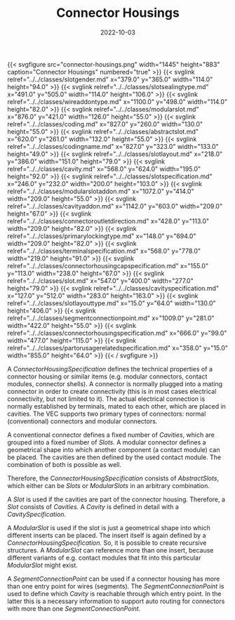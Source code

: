 ﻿---
title: Connector Housings
toc: false
type: specs
layout: diagram
date: "2022-10-03"
draft: false
specification: VEC
version: 2.0.1
documentType: "Recommendation"
elementType: Diagram
classes:
  - SlotGender
  - SlotSealingType
  - WireAddOnType
  - ModularSlot
  - Coding
  - AbstractSlot
  - CodingName
  - SlotLayout
  - Cavity
  - SlotSpecification
  - ModularSlotAddOn
  - CavityAddOn
  - ConnectorOutletDirection
  - PrimaryLockingType
  - TerminalSpecification
  - ConnectorHousingCapSpecification
  - Slot
  - CavitySpecification
  - SlotLayoutType
  - SegmentConnectionPoint
  - ConnectorHousingSpecification
  - PartOrUsageRelatedSpecification
menu:
  VEC-2.0.1:    
    parent: component-characteristics
    identifier: component-characteristics/connector-housings
    weight: 1005007 

# Prev/next pager order (if `docs_section_pager` enabled in `params.toml`)
weight: 1005007
---
{{< svgfigure src="connector-housings.png" width="1445" height="883" caption="Connector Housings" numbered="true" >}}
  {{< svglink relref="../../classes/slotgender.md" x="379.0" y="365.0" width="114.0" height="94.0" >}}
  {{< svglink relref="../../classes/slotsealingtype.md" x="491.0" y="505.0" width="114.0" height="106.0" >}}
  {{< svglink relref="../../classes/wireaddontype.md" x="1100.0" y="498.0" width="114.0" height="82.0" >}}
  {{< svglink relref="../../classes/modularslot.md" x="876.0" y="421.0" width="126.0" height="55.0" >}}
  {{< svglink relref="../../classes/coding.md" x="827.0" y="260.0" width="130.0" height="55.0" >}}
  {{< svglink relref="../../classes/abstractslot.md" x="620.0" y="261.0" width="132.0" height="55.0" >}}
  {{< svglink relref="../../classes/codingname.md" x="827.0" y="323.0" width="133.0" height="49.0" >}}
  {{< svglink relref="../../classes/slotlayout.md" x="218.0" y="386.0" width="151.0" height="79.0" >}}
  {{< svglink relref="../../classes/cavity.md" x="568.0" y="624.0" width="195.0" height="92.0" >}}
  {{< svglink relref="../../classes/slotspecification.md" x="246.0" y="232.0" width="200.0" height="103.0" >}}
  {{< svglink relref="../../classes/modularslotaddon.md" x="1072.0" y="414.0" width="209.0" height="55.0" >}}
  {{< svglink relref="../../classes/cavityaddon.md" x="1142.0" y="603.0" width="209.0" height="67.0" >}}
  {{< svglink relref="../../classes/connectoroutletdirection.md" x="428.0" y="113.0" width="209.0" height="82.0" >}}
  {{< svglink relref="../../classes/primarylockingtype.md" x="148.0" y="694.0" width="209.0" height="82.0" >}}
  {{< svglink relref="../../classes/terminalspecification.md" x="568.0" y="778.0" width="219.0" height="91.0" >}}
  {{< svglink relref="../../classes/connectorhousingcapspecification.md" x="155.0" y="113.0" width="238.0" height="67.0" >}}
  {{< svglink relref="../../classes/slot.md" x="547.0" y="400.0" width="277.0" height="79.0" >}}
  {{< svglink relref="../../classes/cavityspecification.md" x="127.0" y="512.0" width="283.0" height="163.0" >}}
  {{< svglink relref="../../classes/slotlayouttype.md" x="15.0" y="64.0" width="130.0" height="406.0" >}}
  {{< svglink relref="../../classes/segmentconnectionpoint.md" x="1009.0" y="281.0" width="422.0" height="55.0" >}}
  {{< svglink relref="../../classes/connectorhousingspecification.md" x="666.0" y="99.0" width="477.0" height="115.0" >}}
  {{< svglink relref="../../classes/partorusagerelatedspecification.md" x="358.0" y="15.0" width="855.0" height="64.0" >}}
{{< / svgfigure >}}
<p> A <i>ConnectorHousingSpecification</i> defines the technical properties of a connector housing or similar items (e.g. modular connectors, contact modules, connector shells). A connector is normally plugged into a mating connector in order to create connectivity (this is in most cases electrical connectivity, but not limited to it). The actual electrical connection is normally established by terminals, mated to each other, which are placed in cavities. The VEC supports two primary types of connectors: normal (conventional) connectors and modular connectors.      </p>      <p> A conventional connector defines a fixed number of <i>Cavities</i>, which are grouped into a fixed number of <i>Slots.</i> A modular connector defines a geometrical shape into which another component (a contact module) can be placed. The cavities are then defined by the used contact module. The combination of both is possible as well.      </p>      <p> Therefore, the C<i>onnectorHousingSpecification </i>consists of <i>AbstractSlots</i>, which either can be <i>Slots </i>or <i>ModularSlots </i>in an arbitrary combination.      </p>      <p> A <i>Slot </i>is used if the cavities are part of the connector housing. Therefore, a <i>Slot</i> consists of <i>Cavities. </i>A <i>Cavity</i> is defined in detail with a <i>CavitySpecification</i>.      </p>      <p> A <i>ModularSlot</i> is used if the slot is just a geometrical shape into which different inserts can be placed. The insert itself is again defined by a <i>ConnectorHousingSpecification.</i> So, it is possible to create recursive structures. A&#160;<i>ModularSlot</i> can reference more than one insert, because different variants of e.g. contact modules that fit into this particular <i>ModularSlot </i>might exist.      </p>      <p> A <i>SegmentConnectionPoint</i> can be used if a connector housing has more than one entry point for wires (segments). The <i>SegmentConnectionPoint</i> is used to define which <i>Cavity</i> is reachable through which entry point. In the latter this is a necessary information to support auto routing for connectors with more than one <i>SegmentConnectionPoint</i>.      </p>